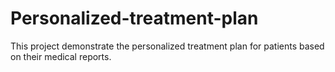# Personalized-treatment-plan
This project demonstrate the personalized treatment plan for patients based on their medical reports.
